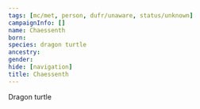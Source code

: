 ```yaml
---
tags: [mc/met, person, dufr/unaware, status/unknown]
campaignInfo: []
name: Chaessenth
born:
species: dragon turtle
ancestry:
gender:
hide: [navigation]
title: Chaessenth
---
```


Dragon turtle